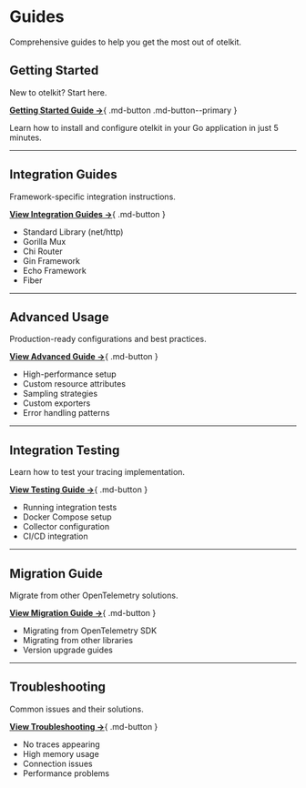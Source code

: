 # Guides

Comprehensive guides to help you get the most out of otelkit.

## Getting Started

New to otelkit? Start here.

[**Getting Started Guide →**](GETTING_STARTED.md){ .md-button .md-button--primary }

Learn how to install and configure otelkit in your Go application in just 5 minutes.

---

## Integration Guides

Framework-specific integration instructions.

[**View Integration Guides →**](INTEGRATION_GUIDES.md){ .md-button }

- Standard Library (net/http)
- Gorilla Mux
- Chi Router
- Gin Framework
- Echo Framework
- Fiber

---

## Advanced Usage

Production-ready configurations and best practices.

[**View Advanced Guide →**](ADVANCED_USAGE.md){ .md-button }

- High-performance setup
- Custom resource attributes
- Sampling strategies
- Custom exporters
- Error handling patterns

---

## Integration Testing

Learn how to test your tracing implementation.

[**View Testing Guide →**](INTEGRATION_TESTING.md){ .md-button }

- Running integration tests
- Docker Compose setup
- Collector configuration
- CI/CD integration

---

## Migration Guide

Migrate from other OpenTelemetry solutions.

[**View Migration Guide →**](MIGRATION_GUIDE.md){ .md-button }

- Migrating from OpenTelemetry SDK
- Migrating from other libraries
- Version upgrade guides

---

## Troubleshooting

Common issues and their solutions.

[**View Troubleshooting →**](TROUBLESHOOTING.md){ .md-button }

- No traces appearing
- High memory usage
- Connection issues
- Performance problems
